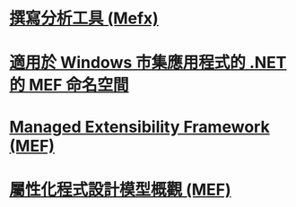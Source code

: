 # [撰寫分析工具 (Mefx)](composition-analysis-tool-mefx.md)
# [適用於 Windows 市集應用程式的 .NET 的 MEF 命名空間](mef-for-net-for-windows-store-apps.md)
# [Managed Extensibility Framework (MEF)](index.md)
# [屬性化程式設計模型概觀 (MEF)](attributed-programming-model-overview-mef.md)
